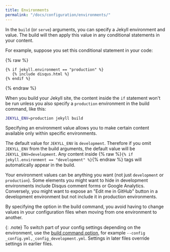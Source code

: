```yaml
---
title: Environments
permalink: "/docs/configuration/environments/"
---
```

In the `build` (or `serve`) arguments, you can specify a Jekyll environment
and value. The build will then apply this value in any conditional statements
in your content.

For example, suppose you set this conditional statement in your code:

{% raw %}
```liquid
{% if jekyll.environment == "production" %}
   {% include disqus.html %}
{% endif %}
```
{% endraw %}

When you build your Jekyll site, the content inside the `if` statement won't be
run unless you also specify a `production` environment in the build command,
like this:

```sh
JEKYLL_ENV=production jekyll build
```

Specifying an environment value allows you to make certain content available
only within specific environments.

The default value for `JEKYLL_ENV` is `development`. Therefore if you omit
`JEKYLL_ENV` from the build arguments, the default value will be
`JEKYLL_ENV=development`. Any content inside
{% raw %}`{% if jekyll.environment == "development" %}`{% endraw %} tags will
automatically appear in the build.

Your environment values can be anything you want (not just `development` or
`production`). Some elements you might want to hide in development
environments include Disqus comment forms or Google Analytics. Conversely,
you might want to expose an "Edit me in GitHub" button in a development
environment but not include it in production environments.

By specifying the option in the build command, you avoid having to change
values in your configuration files when moving from one environment to another.

{: .note}
To switch part of your config settings depending on the environment, use the
<a href="{{ '/docs/configuration/options/#build-command-options' | relative_url }}">build command option</a>,
for example <code>--config _config.yml,_config_development.yml</code>. Settings
in later files override settings in earlier files.
